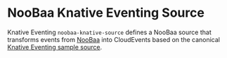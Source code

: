 # NooBaa Knative Eventing Source

Knative Eventing `noobaa-knative-source` defines a NooBaa source that transforms events
from [NooBaa](https://github.com/noobaa/noobaa-core) into CloudEvents based on the canonical [Knative Eventing sample source](https://github.com/knative-sandbox/sample-source).
